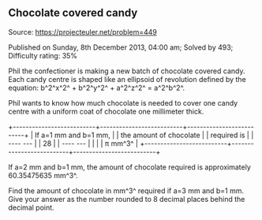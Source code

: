 Chocolate covered candy
-----------------------

Source: https://projecteuler.net/problem=449

Published on Sunday, 8th December 2013, 04:00 am; Solved by 493;
Difficulty rating: 35%

Phil the confectioner is making a new batch of chocolate covered candy.
Each candy centre is shaped like an ellipsoid of revolution defined by
the equation: b^2^x^2^ + b^2^y^2^ + a^2^z^2^ = a^2^b^2^.

Phil wants to know how much chocolate is needed to cover one candy
centre with a uniform coat of chocolate one millimeter thick.

+--------------------------+--------------------------+--------------------------+
| If a=1 mm and b=1 mm,    |
| the amount of chocolate  |
| required is              |
|   ---- ---               |
|   28                     |
|   ---- ---               |
|                          |
| π mm^3^                  |
+--------------------------+--------------------------+--------------------------+

If a=2 mm and b=1 mm, the amount of chocolate required is approximately
60.35475635 mm^3^.

Find the amount of chocolate in mm^3^ required if a=3 mm and b=1 mm.
Give your answer as the number rounded to 8 decimal places behind the
decimal point.
